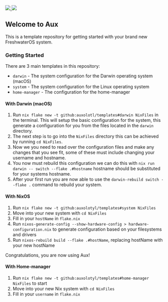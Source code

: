 <a href="https://forum.aux.computer/c/special-interest-groups/sig-documentation/21">
<img src="https://img.shields.io/static/v1?label=Maintained%20By&message=SIG%20Documentation&style=for-the-badge&labelColor=222222&color=794AFF" >
</a>
<a href="https://forum.aux.computer/c/special-interest-groups/sig-core/14">
<img src="https://img.shields.io/static/v1?label=Maintained%20By&message=SIG%20Core&style=for-the-badge&labelColor=222222&color=794AFF" >
</a>

## Welcome to Aux

This is a template repository for getting started with your brand new FreshwaterOS system.

### Getting Started

There are 3 main templates in this repository:
- `darwin` - The system configuration for the Darwin operating system (macOS)
- `system` - The system configuration for the Linux operating system
- `home-manager` - The configuration for the home-manager

#### With Darwin (macOS)

1. Run `nix flake new -t github:auxolotl/templates#darwin NixFiles` in the terminal. This will setup the basic configuration for the system, this generate a configuration for you from the files located in the `darwin` directory.
2. The next step is to go into the `NixFiles` directory this can be achieved by running `cd NixFiles`.
3. Now we you need to read over the configuration files and make any changes that you see fit, some of these must include changing your username and hostname.
4. You now must rebuild this configuration we can do this with `nix run darwin -- switch --flake .#hostname` hostname should be substituted for your systems hostname.
5. After your first run you are now able to use the `darwin-rebuild switch --flake .` command to rebuild your system.

#### With NixOS

1. Run `nix flake new -t github:auxolotyl/templates#system NixFiles`
2. Move into your new system with `cd NixFiles`
3. Fill in your `hostName` in `flake.nix`
4. Run `nixos-generate-config --show-hardware-config > hardware-configuration.nix` to generate configuration based on your filesystems and drivers
5. Run `nixos-rebuild build --flake .#hostName`, replacing hostName with your new hostName

Congratulations, you are now using Aux!

#### With Home-manager

1. Run `nix flake new -t github:auxolotyl/templates#home-manager NixFiles` to start
2. Move into your new Nix system with `cd NixFiles`
3. Fill in your `username` in `flake.nix`
